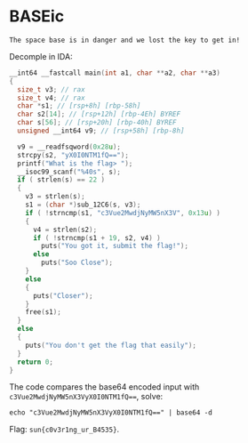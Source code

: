 # BASEic

```
The space base is in danger and we lost the key to get in!
```

Decomple in IDA:

```c
__int64 __fastcall main(int a1, char **a2, char **a3)
{
  size_t v3; // rax
  size_t v4; // rax
  char *s1; // [rsp+8h] [rbp-58h]
  char s2[14]; // [rsp+12h] [rbp-4Eh] BYREF
  char s[56]; // [rsp+20h] [rbp-40h] BYREF
  unsigned __int64 v9; // [rsp+58h] [rbp-8h]

  v9 = __readfsqword(0x28u);
  strcpy(s2, "yX0I0NTM1fQ==");
  printf("What is the flag> ");
  __isoc99_scanf("%40s", s);
  if ( strlen(s) == 22 )
  {
    v3 = strlen(s);
    s1 = (char *)sub_12C6(s, v3);
    if ( !strncmp(s1, "c3Vue2MwdjNyMW5nX3V", 0x13u) )
    {
      v4 = strlen(s2);
      if ( !strncmp(s1 + 19, s2, v4) )
        puts("You got it, submit the flag!");
      else
        puts("Soo Close");
    }
    else
    {
      puts("Closer");
    }
    free(s1);
  }
  else
  {
    puts("You don't get the flag that easily");
  }
  return 0;
}
```

The code compares the base64 encoded input with `c3Vue2MwdjNyMW5nX3VyX0I0NTM1fQ==`, solve:

```shell
echo "c3Vue2MwdjNyMW5nX3VyX0I0NTM1fQ==" | base64 -d
```

Flag: `sun{c0v3r1ng_ur_B4535}`.
